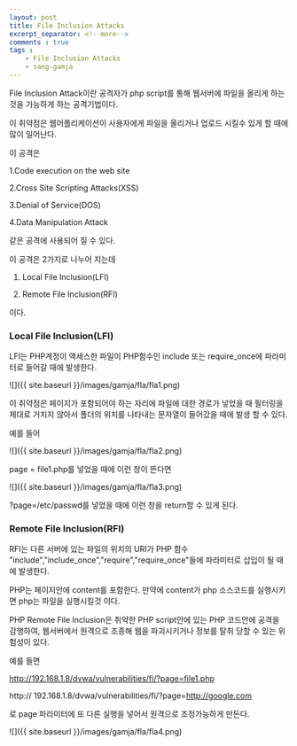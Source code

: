 ```yaml
---
layout: post
title: File Inclusion Attacks
excerpt_separator: <!--more-->
comments : true
tags :
	- File Inclusion Attacks
	- sang-gamja
---
```


File Inclusion Attack이란 공격자가 php script를 통해 웹서버에 파일을 올리게 하는 것을 가능하게 하는 공격기법이다.  

이 취약점은 웹어플리케이션이 사용자에게 파일을 올리거나 업로드 시킬수 있게 할 때에 많이 일어난다.  

<!--more-->

이 공격은  

1.Code execution on the web site

2.Cross Site Scripting Attacks(XSS)

3.Denial of Service(DOS)

4.Data Manipulation Attack


같은 공격에 사용되어 질 수 있다.  

이 공격은 2가지로 나누어 지는데  

1. Local File Inclusion(LFI)

2. Remote File Inclusion(RFI)

이다.  

### Local File Inclusion(LFI)

LFI는 PHP계정이 액세스한 파일이 PHP함수인 include 또는 require_once에 파라미터로 들어갈 때에 발생한다.  

![]({{ site.baseurl }}/images/gamja/fla/fla1.png)

이 취약점은 페이지가 포함되어야 하는 자리에 파일에 대한 경로가 넣었을 때 필터링을 제대로 거치지 않아서 폴더의 위치를 나타내는 문자열이 들어갔을 때에 발생 할 수 있다.  

예를 들어

![]({{ site.baseurl }}/images/gamja/fla/fla2.png)

page = file1.php를 넣었을 때에 이런 창이 뜬다면

![]({{ site.baseurl }}/images/gamja/fla/fla3.png)

?page=/etc/passwd를 넣었을 때에 이런 창을 return할 수 있게 된다.

### Remote File Inclusion(RFI)

RFI는 다른 서버에 있는 파일의 위치의 URI가 PHP 함수 "include","include_once","require","require_once"들에 파라미터로 삽입이 될 때에 발생한다.  

PHP는 페이지안에 content를 포함한다. 만약에 content가 php 소스코드를 실행시키면 php는 파일을 실행시킬것 이다.  

PHP Remote File Inclusion은 취약한 PHP script안에 있는 PHP 코드안에 공격을 감행하여, 웹서버에서 원격으로 조종해 웹을 파괴시키거나 정보를 탈취 당할 수 있는 위험성이 있다.  

예를 들면

http://192.168.1.8/dvwa/vulnerabilities/fi/?page=file1.php

http:// 192.168.1.8/dvwa/vulnerabilities/fi/?page=http://google.com

로 page 파라미터에 또 다른 실행을 넣어서 원격으로 조정가능하게 만든다.

![]({{ site.baseurl }}/images/gamja/fla/fla4.png)